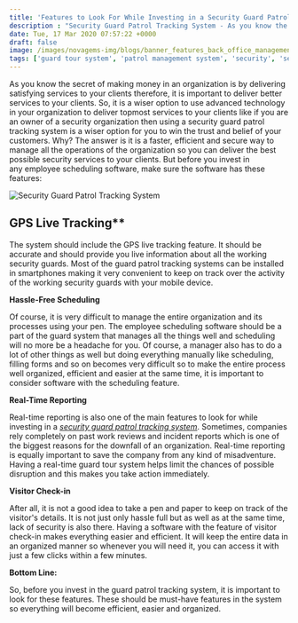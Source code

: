 ```yaml
---
title: 'Features to Look For While Investing in a Security Guard Patrol Tracking System! – Novagems'
description : "Security Guard Patrol Tracking System - As you know the secret of making money in an organization is by delivering satisfying services to your clients."
date: Tue, 17 Mar 2020 07:57:22 +0000
draft: false
image: /images/novagems-img/blogs/banner_features_back_office_management-960x700.jpg
tags: ['guard tour system', 'patrol management system', 'security', 'security industry specialists', 'workforce management system', 'workforce planning software']
---
```


As you know the secret of making money in an organization is by delivering satisfying services to your clients therefore, it is important to deliver better services to your clients. So, it is a wiser option to use advanced technology in your organization to deliver topmost services to your clients like if you are an owner of a security organization then using a security guard patrol tracking system is a wiser option for you to win the trust and belief of your customers. Why? The answer is it is a faster, efficient and secure way to manage all the operations of the organization so you can deliver the best possible security services to your clients. But before you invest in any employee scheduling software, make sure the software has these features:

 ![Security Guard Patrol Tracking System](https://novage.ms/wp-content/uploads/2020/03/img-live-location-300x242.png)
 
 ## GPS Live Tracking** 
 
 The system should include the GPS live tracking feature. It should be accurate and should provide you live information about all the working security guards. Most of the guard patrol tracking systems can be installed in smartphones making it very convenient to keep on track over the activity of the working security guards with your mobile device.  
 
 **Hassle-Free Scheduling** 
 
 Of course, it is very difficult to manage the entire organization and its processes using your pen. The employee scheduling software should be a part of the guard system that manages all the things well and scheduling will no more be a headache for you. Of course, a manager also has to do a lot of other things as well but doing everything manually like scheduling, filling forms and so on becomes very difficult so to make the entire process well organized, efficient and easier at the same time, it is important to consider software with the scheduling feature.  
 
 **Real-Time Reporting** 
 
 Real-time reporting is also one of the main features to look for while investing in a [_security guard patrol tracking system_](https://novage.ms/security-guard-mobile-patrol-tracking-system/). Sometimes, companies rely completely on past work reviews and incident reports which is one of the biggest reasons for the downfall of an organization. Real-time reporting is equally important to save the company from any kind of misadventure. Having a real-time guard tour system helps limit the chances of possible disruption and this makes you take action immediately.  
 
 **Visitor Check-in**
 
  After all, it is not a good idea to take a pen and paper to keep on track of the visitor's details. It is not just only hassle full but as well as at the same time, lack of security is also there. Having a software with the feature of visitor check-in makes everything easier and efficient. It will keep the entire data in an organized manner so whenever you will need it, you can access it with just a few clicks within a few minutes.  
  
  **Bottom Line:** 
  
  So, before you invest in the guard patrol tracking system, it is important to look for these features. These should be must-have features in the system so everything will become efficient, easier and organized.